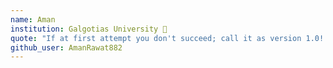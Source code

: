 ```yaml
---
name: Aman
institution: Galgotias University 🚩 
quote: "If at first attempt you don't succeed; call it as version 1.0!!" 
github_user: AmanRawat882
---
```

